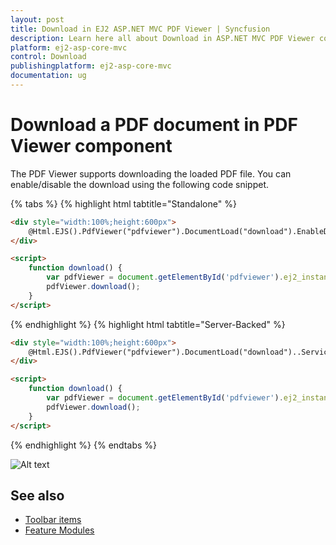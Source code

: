 ```yaml
---
layout: post
title: Download in EJ2 ASP.NET MVC PDF Viewer | Syncfusion
description: Learn here all about Download in ASP.NET MVC PDF Viewer component of Syncfusion Essential JS 2 and more.
platform: ej2-asp-core-mvc
control: Download
publishingplatform: ej2-asp-core-mvc
documentation: ug
---
```


# Download a PDF document in PDF Viewer component

The PDF Viewer supports downloading the loaded PDF file. You can enable/disable the download using the following code snippet.

{% tabs %}
{% highlight html tabtitle="Standalone" %}
```html
<div style="width:100%;height:600px">
    @Html.EJS().PdfViewer("pdfviewer").DocumentLoad("download").EnableDownload(true).DocumentPath("https://cdn.syncfusion.com/content/pdf/hive-succinctly.pdf").Render()
</div>

<script>
    function download() {
        var pdfViewer = document.getElementById('pdfviewer').ej2_instances[0];
        pdfViewer.download();
    }
</script>
```
{% endhighlight %}
{% highlight html tabtitle="Server-Backed" %}
```html
<div style="width:100%;height:600px">
    @Html.EJS().PdfViewer("pdfviewer").DocumentLoad("download")..ServiceUrl(VirtualPathUtility.ToAbsolute("~/api/PdfViewer/")).EnableDownload(true).DocumentPath("https://cdn.syncfusion.com/content/pdf/hive-succinctly.pdf").Render()
</div>

<script>
    function download() {
        var pdfViewer = document.getElementById('pdfviewer').ej2_instances[0];
        pdfViewer.download();
    }
</script>
```
{% endhighlight %}
{% endtabs %}

![Alt text](./images/download.png)

## See also

* [Toolbar items](./toolbar)
* [Feature Modules](./feature-module)